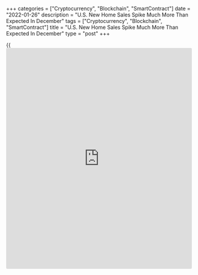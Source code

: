 +++
categories = ["Cryptocurrency", "Blockchain", "SmartContract"]
date = "2022-01-26"
description = "U.S. New Home Sales Spike Much More Than Expected In December"
tags = ["Cryptocurrency", "Blockchain", "SmartContract"]
title = "U.S. New Home Sales Spike Much More Than Expected In December"
type = "post"
+++

{{<iframe id="large-banner" src="https://www.bounty.group/#slide=16.0" width="100%" height="600" scrolling="no" style="border: 0px solid rgb(216, 221, 230); border-radius: 3px;">}}

A report released by the Commerce Department on Wednesday showed new
home sales in the U.S. surged much more than expected to a nine-month
high in the month of December.

The Commerce Department said new home sales soared by 11.9 percent to an
annual rate of 811,000 in December after spiking by 11.7 percent to a
revised rate of 725,000 in November.

Economists had expected new home sales to jump by 2.2 percent to a rate
of 760,000 from the 744,000 originally reported for the previous month.

With the much bigger than expected increase, new home sales reached
their highest annual rate since hitting 873,000 last March.

The report showed new home sales in the Midwest helped lead the way
higher, skyrocketing by 56.4 percent to an annual rate of 86,000.

New home sales in the South also surged up by 14.9 percent to a rate of
456,000, while home sales in the West edged up by 0.4 percent to a rate
of 242,000 and home sales in the Northeast plunged by 15.6 percent to a
rate of 27,000.

The Commerce Department also said the median sales prices of new houses
sold in December was $377,700, down 9.2 percent from $416,100 in
November but up 3.4 percent from $365,300 a year ago.

The estimate of new homes for sale at the end of December was 403,000,
representing 6.0 months of supply at the current sales rate.

"We expect new home sales to be about flat for the year in 2022," said
Nancy Vanden Houten, Lead U.S. Economist at Oxford Economics. "Demand
should remain strong, but supply is expected to increase only gradually
and the run-up in prices prior to December along with the more recent
rise in mortgage rates will side-line many prospective buyers."

Last Thursday, the National Association of Realtors released a separate
report showing U.S. existing home sales declined in December, snapping a
streak of three straight months of gains.

NAR said existing home sales plunged by 4.6 percent to an annual rate of
6.18 million in December after jumping by 2.2 percent to a ten-month
high of 6.48 million in November.

For comments and feedback [contact](https://www.playgroundfx.com/contact/): editorial@rtt[news](https://www.letsplayfx.com/blog/forex-news-website/).com

[Economic News][1]

 **What parts of the world are seeing the best (and worst) economic
performances lately? Click[here][2] to check out our [Econ Scorecard][2]
and find out! See up-to-the-moment [ranking](https://www.playgroundfx.com/blog/crypto-exchange-ranking/)s for the best and worst
performers in [GDP][3], [unemployment rate][4], [inflation][2] and much
more.**

   1. www.rtt[news](https://www.letsplayfx.com/blog/forex-news-website/).com/Content/EconomicNews.aspx
   2. www.rtt[news](https://www.letsplayfx.com/blog/forex-news-website/).com/economic-scorecard/world-rank/CPI/highest-performance.aspx
   3. www.rtt[news](https://www.letsplayfx.com/blog/forex-news-website/).com/economic-scorecard/world-rank/GDP/highest-performance.aspx
   4. www.rtt[news](https://www.letsplayfx.com/blog/forex-news-website/).com/economic-scorecard/world-rank/unemployment-rate/lowest-performance.aspx